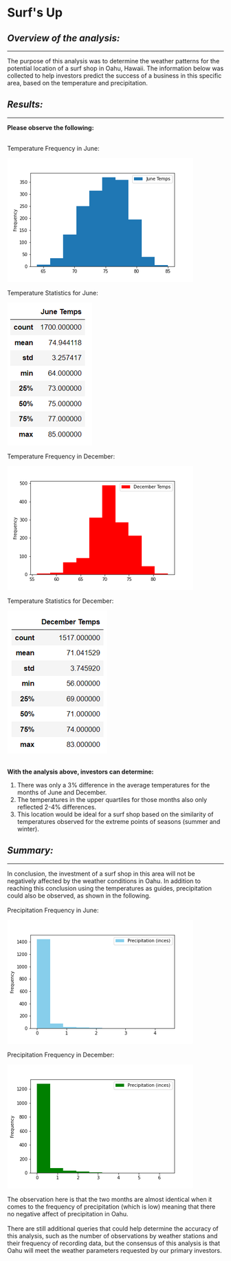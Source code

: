 # Surf's Up 

## ***Overview of the analysis:***
----
The purpose of this analysis was to determine the weather patterns for the potential location of a surf shop in Oahu, Hawaii. The information below was collected to help investors predict the success of a business in this specific area, based on the temperature and precipitation. 


## ***Results:***
----
**Please observe the following:** 
<br/><br/>

Temperature Frequency in June:

![june_temps.png](Resources/june_temps.png)

Temperature Statistics for June: 

![june_temps_describe.png](Resources/june_temps_describe.png)

Temperature Frequency in December:

![dec_temps.png](Resources/dec_temps.png)

Temperature Statistics for December:

![dec_temps_describe.png](Resources/dec_temps_describe.png)
<br/><br/>

**With the analysis above, investors can determine:** 

1. There was only a 3% difference in the average temperatures for the months of June and December. 
2. The temperatures in the upper quartiles for those months also only reflected 2-4% differences. 
3. This location would be ideal for a surf shop based on the similarity of temperatures observed for the extreme points of seasons (summer and winter). 

## ***Summary:***
---
In conclusion, the investment of a surf shop in this area will not be negatively affected by the weather conditions in Oahu. In addition to reaching this conclusion using the temperatures as guides, precipitation could also be observed, as shown in the following.
<br/><br/>
Precipitation Frequency in June: 

![june_prcp.png](Resources/june_prcp.png)

Precipitation Frequency in December: 

![dec_prcp.png](Resources/dec_prcp.png)

The observation here is that the two months are almost identical when it comes to the frequency of precipitation (which is low) meaning that there no negative affect of precipitation in Oahu. 
<br/><br/>
There are still additional queries that could help determine the accuracy of this analysis, such as the number of observations by weather stations and their frequency of recording data, but the consensus of this analysis is that Oahu will meet the weather parameters requested by our primary investors. 
